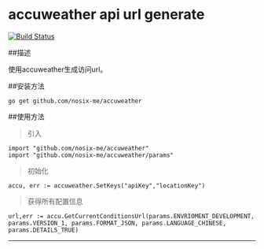 accuweather api url generate
========
[![Build Status](https://drone.io/github.com/widuu/goini/status.png)](https://drone.io/github.com/nosix-me/go-properties/6)

##描述

使用accuweather生成访问url。

##安装方法
	
	go get github.com/nosix-me/accuweather

##使用方法

>引入

	import "github.com/nosix-me/accuweather"
	import "github.com/nosix-me/accuweather/params"

>初始化

	accu, err := accuweather.SetKeys("apiKey","locationKey")

>获得所有配置信息
	
	url,err := accu.GetCurrentConditionsUrl(params.ENVRIOMENT_DEVELOPMENT, params.VERSION_1, params.FORMAT_JSON, params.LANGUAGE_CHINESE, params.DETAILS_TRUE)

---


	
